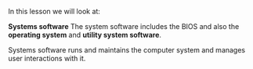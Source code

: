 In this lesson we will look at:

**Systems software**
The system software includes the BIOS and also the **operating system** and **utility system software**. 

Systems software runs and maintains the computer system and manages user interactions with it.
